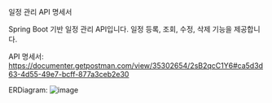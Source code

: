 일정 관리 API 명세서

Spring Boot 기반 일정 관리 API입니다.
일정 등록, 조회, 수정, 삭제 기능을 제공합니다.

API 명세서:
https://documenter.getpostman.com/view/35302654/2sB2qcC1Y6#ca5d3d63-4d55-49e7-bcff-877a3ceb2e30

ERDiagram:
![image](https://github.com/user-attachments/assets/dac48612-91d0-4d29-9582-eeabd16a4066)
